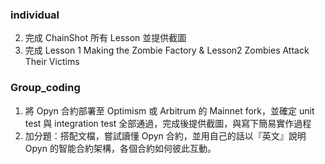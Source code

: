 ### individual
2. 完成 ChainShot 所有 Lesson 並提供截圖
3. 完成 Lesson 1 Making the Zombie Factory &  Lesson2 Zombies Attack Their Victims


### Group_coding
1. 將 Opyn 合約部署至 Optimism 或 Arbitrum 的 Mainnet fork，並確定 unit test 與 integration test 全部通過，完成後提供截圖，與寫下簡易實作過程
2. 加分題：搭配文檔，嘗試讀懂 Opyn 合約，並用自己的話以『英文』說明 Opyn 的智能合約架構，各個合約如何彼此互動。
